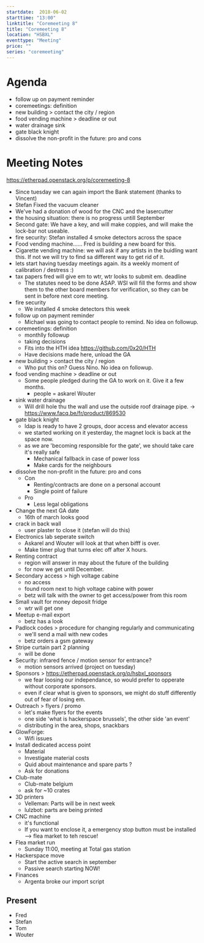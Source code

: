 ```yaml
---
startdate:  2018-06-02
starttime: "13:00"
linktitle: "Coremeeting 8"
title: "Coremeeting 8"
location: "HSBXL"
eventtype: "Meeting"
price: ""
series: "coremeeting"
---
```


# Agenda
- follow up on payment reminder
- coremeetings: definition
- new building > contact the city / region
- food vending machine > deadline or out
- water drainage sink
- gate black knight
- dissolve the non-profit in the future: pro and cons

# Meeting Notes
https://etherpad.openstack.org/p/coremeeting-8

- Since tuesday we can again import the Bank statement (thanks to Vincent)
- Stefan Fixed the vacuum cleaner
- We've had a donation of wood for the CNC and the lasercutter
- the housing situation: there is no progress untill September
- Second gate: We have a key, and will make coppies, and will make the lock-bar not useable.
- fire security: Stefan installed 4 smoke detectors across the space
- Food vending machine...... Fred is building a new board for this. 
- Cigarette vending machine: we will ask if any artists in the buidling want this. If not we will try to find sa different way to get rid of it. 
- lets start having tuesday meetings again. its a weekly moment of calibration / destress :)
- tax papers fred will give em to wtr, wtr looks to submit em. deadline
  - The statutes need to be done ASAP. WSI will fill the forms and show them to the other board members for verification, so they can be sent in before next core meeting. 
- fire security
  - We installed 4 smoke detectors this week
- follow up on payment reminder
  - Michael was going to contact people to remind. No idea on followup.
- coremeetings: definition
  - monthlly followup
  - taking decisions
  - Fits into the HTH idea https://github.com/0x20/HTH
  - Have decisions made here, unload the GA
- new building > contact the city / region
  - Who put this on? Guess Nino. No idea on followup.
- food vending machine > deadline or out
  - Some people pledged during the GA to work on it. Give it a few months.
    - people = askarel Wouter 
- sink water drainage
  - Will drill hole thu the wall and use the outside roof drainage pipe. -> https://www.facq.be/fr/product/869530
- gate black knight
  - ldap is ready to have 2 groups, door access and elevator access
  - we started working on it yesterday, the magnet lock is back at the space now.
  - as we are 'becoming responsible for the gate', we should take care it's really safe
    - Mechanical fallback in case of power loss
    - Make cards for the neighbours
- dissolve the non-profit in the future: pro and cons
  - Con
    - Renting/contracts are done on a personal account
    - Single point of failure
  - Pro
    - Less legal obligations
- Change the next GA date
  - 16th of march looks good
- crack in back wall
  - user plaster to close it  (stefan will do this) 
- Electronics lab seperate switch
  - Askarel and Wouter will look at that when bifff is over.
  - Make timer plug that turns elec off after X hours.
- Renting contract
  - region will answer in may about the future of the building
  - for now we get until December.
- Secondary access > high voltage cabine
  - no access
  - found room next to high voltage cabine with power
  - betz will talk with the owner to get access/power from this room
- Small vault for money deposit fridge
  - wtr will get one
- Meetup e-mail export
  - betz has a look
- Padlock codes > procedure for changing regularly and communicating
  - we'll send a mail with new codes
  - betz orders a gsm gateway
- Stripe curtain part 2 planning
  - will be done
- Security: infrared fence / motion sensor for entrance?
  - motion sensors arrived (project on tuesday)
- Sponsors > https://etherpad.openstack.org/p/hsbxl_sponsors
  - we fear loosing our independance, so would prefer to opperate without corporate sponsors.
  - even if clear what is given to sponsors, we might do stuff differently out of fear of losing em.
- Outreach > flyers / promo
  - let's make flyers for the events
  - one side 'what is hackerspace brussels', the other side 'an event'
  - distributing in the area, shops, snackbars
- GlowForge:
  - Wifi issues
- Install dedicated access point
  - Material
  - Investigate material costs
  - Quid about maintenance and spare parts ?
  - Ask for donations
- Club-mate
  - Club-mate belgium
  - ask for ~10 crates
- 3D printers
  - Velleman: Parts will be in next week
  - lulzbot: parts are being printed
- CNC machine
  - it's functional
  - If you want to enclose it, a emergency stop button must be installed --> flea market to teh rescue!
- Flea market run
  - Sunday 11:00, meeting at Total gas station
- Hackerspace move
  - Start the active search in september
  - Passive search starting NOW!
- Finances
  - Argenta broke our import script

## Present
- Fred
- Stefan
- Tom
- Wouter 
